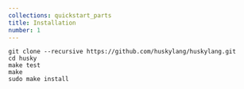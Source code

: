 ```yaml
---
collections: quickstart_parts
title: Installation
number: 1
---
```


    git clone --recursive https://github.com/huskylang/huskylang.git
    cd husky
    make test
    make
    sudo make install
